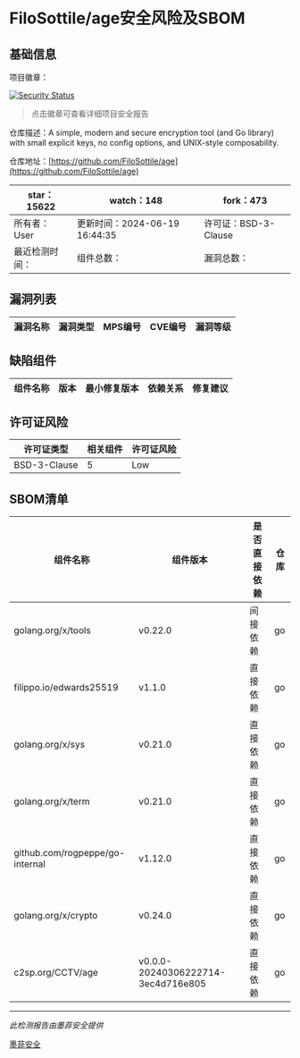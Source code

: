 # FiloSottile/age安全风险及SBOM

## 基础信息

项目徽章：

[![Security Status](https://www.murphysec.com/platform3/v31/badge/1803855806616915968.svg)](https://www.murphysec.com/console/report/1741527327091511296/1803855806616915968)

> 点击徽章可查看详细项目安全报告

仓库描述：A simple, modern and secure encryption tool (and Go library) with small explicit keys, no config options, and UNIX-style composability.

仓库地址：[https://github.com/FiloSottile/age](https://github.com/FiloSottile/age)

| star：15622 | watch：148 | fork：473 |
| ----------- | -------------- | ------------ |
| 所有者：User | 更新时间：2024-06-19 16:44:35 | 许可证：BSD-3-Clause |
| 最近检测时间： | 组件总数： | 漏洞总数： |




## 漏洞列表

| 漏洞名称 | 漏洞类型 | MPS编号 | CVE编号 | 漏洞等级 |
| ------- | ------ | ------- | ------ | ----- |





## 缺陷组件

| 组件名称 | 版本 | 最小修复版本 | 依赖关系 | 修复建议 |
| -------- | ---- | ------------ | -------- | -------- |





## 许可证风险

| 许可证类型 | 相关组件 | 许可证风险 |
| ---------- | -------- | ---------- |
|BSD-3-Clause|5|Low|




## SBOM清单

| 组件名称 | 组件版本 | 是否直接依赖 | 仓库 |
| -------- | -------- | ------------ | ---- |
|golang.org/x/tools|v0.22.0|间接依赖|go|
|filippo.io/edwards25519|v1.1.0|直接依赖|go|
|golang.org/x/sys|v0.21.0|直接依赖|go|
|golang.org/x/term|v0.21.0|直接依赖|go|
|github.com/rogpeppe/go-internal|v1.12.0|直接依赖|go|
|golang.org/x/crypto|v0.24.0|直接依赖|go|
|c2sp.org/CCTV/age|v0.0.0-20240306222714-3ec4d716e805|直接依赖|go|


------

*此检测报告由墨菲安全提供*

[墨菲安全](www.murphysec.com)